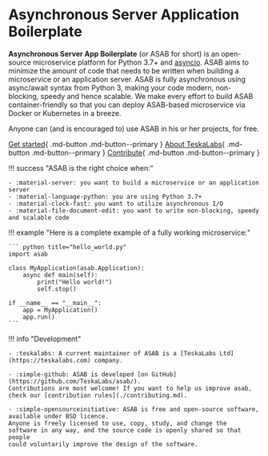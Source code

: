 # Asynchronous Server Application Boilerplate

**Asynchronous Server App Boilerplate** (or ASAB for short) is an open-source microservice platform for Python 3.7+ and [asyncio](https://docs.python.org/3/library/asyncio.html). 
ASAB aims to minimize the amount of code that needs to be written
when building a microservice or an application server. 
ASAB is fully asynchronous using async/await syntax from Python 3, making your code modern,
non-blocking, speedy and hence scalable. 
We make every effort to build ASAB container-friendly so that you can deploy
ASAB-based microservice via Docker or Kubernetes in a breeze.

Anyone can (and is encouraged to) use ASAB in his or her projects, for free.


[Get started](getting-started/installation_first_app.md){ .md-button .md-button--primary } [About TeskaLabs](https://docs.teskalabs.com/){ .md-button .md-button--primary } [Contribute](contributing.md){ .md-button .md-button--primary }

!!! success "ASAB is the right choice when:"

    - :material-server: you want to build a microservice or an application server
    - :material-language-python: you are using Python 3.7+
    - :material-clock-fast: you want to utilize asynchronous I/O
    - :material-file-document-edit: you want to write non-blocking, speedy and scalable code

!!! example "Here is a complete example of a fully working microservice:"

    ``` python title="hello_world.py"
    import asab

    class MyApplication(asab.Application):
        async def main(self):
            print("Hello world!")
            self.stop()

    if __name__ == "__main__":
        app = MyApplication()
        app.run()
    ```


!!! info "Development"

    - :teskalabs: A current maintainer of ASAB is a [TeskaLabs Ltd](https://teskalabs.com) company.

    - :simple-github: ASAB is developed [on GitHub](https://github.com/TeskaLabs/asab/).
    Contributions are most welcome! If you want to help us improve asab, check our [contribution rules](./contributing.md).

    - :simple-opensourceinitiative: ASAB is free and open-source software, available under BSD licence.
    Anyone is freely licensed to use, copy, study, and change the
    software in any way, and the source code is openly shared so that people
    could voluntarily improve the design of the software.
